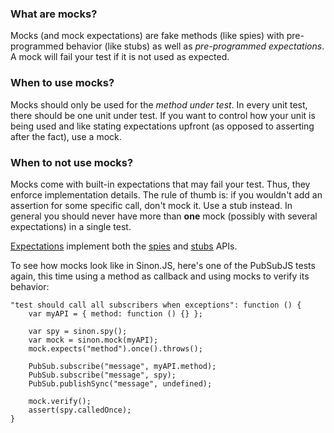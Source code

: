 ### What are mocks?

Mocks (and mock expectations) are fake methods (like spies) with pre-programmed
behavior (like stubs) as well as *pre-programmed expectations*. A mock
will fail your test if it is not used as expected.

### When to use mocks?

Mocks should only be used for the *method under test*. In every unit test, there
should be one unit under test. If you want to control how your unit is being
used and like stating expectations upfront (as opposed to asserting after the
fact), use a mock.

### When to **not** use mocks?

Mocks come with built-in expectations that may fail your test. Thus, they
enforce implementation details. The rule of thumb is: if you wouldn't add an
assertion for some specific call, don't mock it. Use a stub instead. In general
you should never have more than **one** mock (possibly with several
expectations) in a single test.

[Expectations](#expectations-api) implement both the [spies](#spies) and
[stubs](#stubs) APIs.

To see how mocks look like in Sinon.JS, here's one of the PubSubJS tests again,
this time using a method as callback and using mocks to verify its behavior:

<pre class="code-snippet" data-lang="javascript"><code>"test should call all subscribers when exceptions": function () {
    var myAPI = { method: function () {} };

    var spy = sinon.spy();
    var mock = sinon.mock(myAPI);
    mock.expects("method").once().throws();

    PubSub.subscribe("message", myAPI.method);
    PubSub.subscribe("message", spy);
    PubSub.publishSync("message", undefined);

    mock.verify();
    assert(spy.calledOnce);
}</code></pre>
